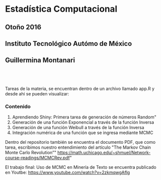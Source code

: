 # **Estadística Computacional**
## **Otoño 2016**
## **Instituto Tecnológico Autómo de México**
## Guillermina Montanari

<div style = "height: 40px;"></div>

Tareas de la materia, se encuentran dentro de un archivo llamado app.R y desde ahi se pueden visualizar:

### Contenido
1. Aprendiendo Shiny: Primera tarea de generación de números Random"</a>
2. Generación de una función Exponencial a través de la función Inversa
3. Generación de una función Weibull a través de la función Inversa
4. Integración numérica de una función que se ingresa mediante MCMC

Dentro del repositorio también se encuentra el documento PDF, que como tarea, escribimos nuestro entendimiento del artículo "The Markov Chain Monte Carlo Revolution”" https://math.uchicago.edu/~shmuel/Network-course-readings/MCMCRev.pdf"

El trabajo final: Uso de MCMC en Minería de Texto se encuentra publicado en Youtbe: https://www.youtube.com/watch?v=2zkmqwgAflg